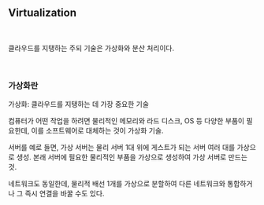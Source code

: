 ## Virtualization

<br/>

클라우드를 지탱하는 주되 기술은 가상화와 분산 처리이다.

<br/>

### 가상화란

가상화: 클라우드를 지탱하는 데 가장 중요한 기술

컴퓨터가 어떤 작업을 하려면 물리적인 메모리와 라드 디스크, OS 등 다양한 부품이 필요한데, 이를 소프트웨어로 대체하는 것이 가상화 기술.

서버를 예로 들면, 가상 서버는 물리 서버 1대 위에 게스트가 되는 서버 여러 대를 가상으로 생성.
본래 서버에 필요한 물리적인 부품을 가상으로 생성하여 가상 서버로 만드는 것.

네트워크도 동일한데, 물리적 배선 1개를 가상으로 분할하여 다른 네트워크와 통합하거나 그 즉시 연결을 바꿀 수도 있다.

